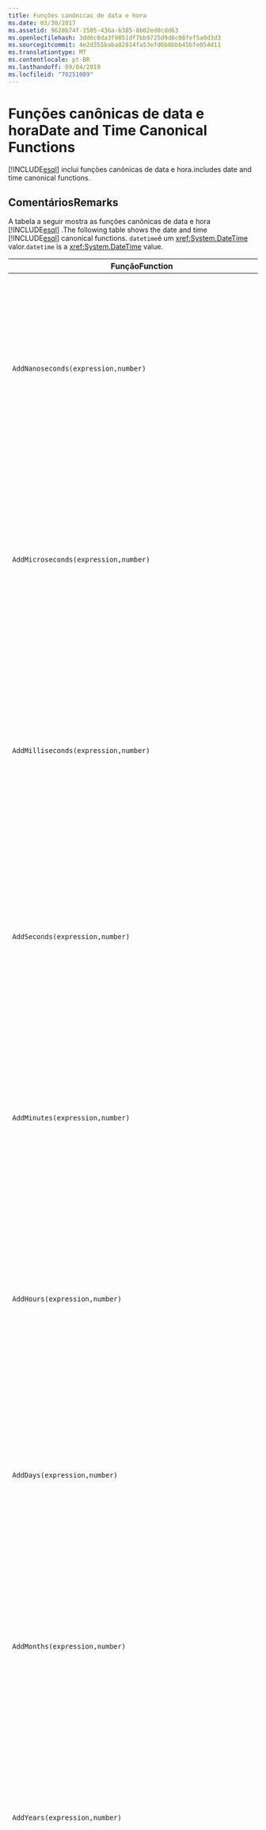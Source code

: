 ```yaml
---
title: Funções canônicas de data e hora
ms.date: 03/30/2017
ms.assetid: 9628b74f-1585-436a-b385-8b02ed0cdd63
ms.openlocfilehash: 3dd6c0da3f9851df7bb9725d9d6c08fef5a0d3d3
ms.sourcegitcommit: 4e2d355baba82814fa53efd6b8bbb45bfe054d11
ms.translationtype: MT
ms.contentlocale: pt-BR
ms.lasthandoff: 09/04/2019
ms.locfileid: "70251089"
---
```

# <a name="date-and-time-canonical-functions"></a><span data-ttu-id="d6149-102">Funções canônicas de data e hora</span><span class="sxs-lookup"><span data-stu-id="d6149-102">Date and Time Canonical Functions</span></span>
[!INCLUDE[esql](../../../../../../includes/esql-md.md)] <span data-ttu-id="d6149-103">inclui funções canônicas de data e hora.</span><span class="sxs-lookup"><span data-stu-id="d6149-103">includes date and time canonical functions.</span></span>  
  
## <a name="remarks"></a><span data-ttu-id="d6149-104">Comentários</span><span class="sxs-lookup"><span data-stu-id="d6149-104">Remarks</span></span>  
 <span data-ttu-id="d6149-105">A tabela a seguir mostra as funções canônicas de data e hora [!INCLUDE[esql](../../../../../../includes/esql-md.md)] .</span><span class="sxs-lookup"><span data-stu-id="d6149-105">The following table shows the date and time [!INCLUDE[esql](../../../../../../includes/esql-md.md)] canonical functions.</span></span> <span data-ttu-id="d6149-106">`datetime`é um <xref:System.DateTime> valor.</span><span class="sxs-lookup"><span data-stu-id="d6149-106">`datetime` is a <xref:System.DateTime> value.</span></span>  
  
|<span data-ttu-id="d6149-107">Função</span><span class="sxs-lookup"><span data-stu-id="d6149-107">Function</span></span>|<span data-ttu-id="d6149-108">Descrição</span><span class="sxs-lookup"><span data-stu-id="d6149-108">Description</span></span>|  
|--------------|-----------------|  
|`AddNanoseconds(expression,number)`|<span data-ttu-id="d6149-109">Adiciona `number` especificado de nanossegundos a `expression`.</span><span class="sxs-lookup"><span data-stu-id="d6149-109">Adds the specified `number` of nanoseconds to the `expression`.</span></span><br /><br /> <span data-ttu-id="d6149-110">**Argumentos**</span><span class="sxs-lookup"><span data-stu-id="d6149-110">**Arguments**</span></span><br /><br /> <span data-ttu-id="d6149-111">`expression`: `DateTime`, `DateTimeOffset`, ou `Time`.</span><span class="sxs-lookup"><span data-stu-id="d6149-111">`expression`: `DateTime`, `DateTimeOffset`, or `Time`.</span></span><br /><br /> <span data-ttu-id="d6149-112">`number`: `Int32`.</span><span class="sxs-lookup"><span data-stu-id="d6149-112">`number`: `Int32`.</span></span><br /><br /> <span data-ttu-id="d6149-113">**Valor retornado**</span><span class="sxs-lookup"><span data-stu-id="d6149-113">**Return Value**</span></span><br /><br /> <span data-ttu-id="d6149-114">O tipo de `expression`.</span><span class="sxs-lookup"><span data-stu-id="d6149-114">The type of `expression`.</span></span>|  
|`AddMicroseconds(expression,number)`|<span data-ttu-id="d6149-115">Adiciona `number` especificado de microssegundos a `expression`.</span><span class="sxs-lookup"><span data-stu-id="d6149-115">Adds the specified `number` of microseconds to the `expression`.</span></span><br /><br /> <span data-ttu-id="d6149-116">**Argumentos**</span><span class="sxs-lookup"><span data-stu-id="d6149-116">**Arguments**</span></span><br /><br /> <span data-ttu-id="d6149-117">`expression`: `DateTime`, `DateTimeOffset`, ou `Time`.</span><span class="sxs-lookup"><span data-stu-id="d6149-117">`expression`: `DateTime`, `DateTimeOffset`, or `Time`.</span></span><br /><br /> <span data-ttu-id="d6149-118">`number`: `Int32`.</span><span class="sxs-lookup"><span data-stu-id="d6149-118">`number`: `Int32`.</span></span><br /><br /> <span data-ttu-id="d6149-119">**Valor retornado**</span><span class="sxs-lookup"><span data-stu-id="d6149-119">**Return Value**</span></span><br /><br /> <span data-ttu-id="d6149-120">O tipo de `expression`.</span><span class="sxs-lookup"><span data-stu-id="d6149-120">The type of `expression`.</span></span>|  
|`AddMilliseconds(expression,number)`|<span data-ttu-id="d6149-121">Adiciona `number` especificado de milissegundos a `expression`.</span><span class="sxs-lookup"><span data-stu-id="d6149-121">Adds the specified `number` of milliseconds to the `expression`.</span></span><br /><br /> <span data-ttu-id="d6149-122">**Argumentos**</span><span class="sxs-lookup"><span data-stu-id="d6149-122">**Arguments**</span></span><br /><br /> <span data-ttu-id="d6149-123">`expression`: `DateTime`, `DateTimeOffset`, ou `Time`.</span><span class="sxs-lookup"><span data-stu-id="d6149-123">`expression`: `DateTime`, `DateTimeOffset`, or `Time`.</span></span><br /><br /> <span data-ttu-id="d6149-124">`number`: `Int32`.</span><span class="sxs-lookup"><span data-stu-id="d6149-124">`number`: `Int32`.</span></span><br /><br /> <span data-ttu-id="d6149-125">**Valor retornado**</span><span class="sxs-lookup"><span data-stu-id="d6149-125">**Return Value**</span></span><br /><br /> <span data-ttu-id="d6149-126">O tipo de `expression`.</span><span class="sxs-lookup"><span data-stu-id="d6149-126">The type of `expression`.</span></span>|  
|`AddSeconds(expression,number)`|<span data-ttu-id="d6149-127">Adiciona `number` especificado de segundos a `expression`.</span><span class="sxs-lookup"><span data-stu-id="d6149-127">Adds the specified `number` of seconds to the `expression`.</span></span><br /><br /> <span data-ttu-id="d6149-128">**Argumentos**</span><span class="sxs-lookup"><span data-stu-id="d6149-128">**Arguments**</span></span><br /><br /> <span data-ttu-id="d6149-129">`expression`: `DateTime`, `DateTimeOffset`, ou `Time`.</span><span class="sxs-lookup"><span data-stu-id="d6149-129">`expression`: `DateTime`, `DateTimeOffset`, or `Time`.</span></span><br /><br /> <span data-ttu-id="d6149-130">`number`: `Int32`.</span><span class="sxs-lookup"><span data-stu-id="d6149-130">`number`: `Int32`.</span></span><br /><br /> <span data-ttu-id="d6149-131">**Valor retornado**</span><span class="sxs-lookup"><span data-stu-id="d6149-131">**Return Value**</span></span><br /><br /> <span data-ttu-id="d6149-132">O tipo de `expression`.</span><span class="sxs-lookup"><span data-stu-id="d6149-132">The type of `expression`.</span></span>|  
|`AddMinutes(expression,number)`|<span data-ttu-id="d6149-133">Adiciona `number` especificado de minutos a `expression`.</span><span class="sxs-lookup"><span data-stu-id="d6149-133">Adds the specified `number` of minutes to the `expression`.</span></span><br /><br /> <span data-ttu-id="d6149-134">**Argumentos**</span><span class="sxs-lookup"><span data-stu-id="d6149-134">**Arguments**</span></span><br /><br /> <span data-ttu-id="d6149-135">`expression`: `DateTime`, `DateTimeOffset`, ou `Time`.</span><span class="sxs-lookup"><span data-stu-id="d6149-135">`expression`: `DateTime`, `DateTimeOffset`, or `Time`.</span></span><br /><br /> <span data-ttu-id="d6149-136">`number`: `Int32`.</span><span class="sxs-lookup"><span data-stu-id="d6149-136">`number`: `Int32`.</span></span><br /><br /> <span data-ttu-id="d6149-137">**Valor retornado**</span><span class="sxs-lookup"><span data-stu-id="d6149-137">**Return Value**</span></span><br /><br /> <span data-ttu-id="d6149-138">O tipo de `expression`.</span><span class="sxs-lookup"><span data-stu-id="d6149-138">The type of `expression`.</span></span>|  
|`AddHours(expression,number)`|<span data-ttu-id="d6149-139">Adiciona `number` especificado hora a `expression`.</span><span class="sxs-lookup"><span data-stu-id="d6149-139">Adds the specified `number` of hours to the `expression`.</span></span><br /><br /> <span data-ttu-id="d6149-140">**Argumentos**</span><span class="sxs-lookup"><span data-stu-id="d6149-140">**Arguments**</span></span><br /><br /> <span data-ttu-id="d6149-141">`expression`: `DateTime`, `DateTimeOffset`, ou `Time`.</span><span class="sxs-lookup"><span data-stu-id="d6149-141">`expression`: `DateTime`, `DateTimeOffset`, or `Time`.</span></span><br /><br /> <span data-ttu-id="d6149-142">`number`: `Int32`.</span><span class="sxs-lookup"><span data-stu-id="d6149-142">`number`: `Int32`.</span></span><br /><br /> <span data-ttu-id="d6149-143">**Valor retornado**</span><span class="sxs-lookup"><span data-stu-id="d6149-143">**Return Value**</span></span><br /><br /> <span data-ttu-id="d6149-144">O tipo de `expression`.</span><span class="sxs-lookup"><span data-stu-id="d6149-144">The type of `expression`.</span></span>|  
|`AddDays(expression,number)`|<span data-ttu-id="d6149-145">Adiciona `number` especificado de dias a `expression`.</span><span class="sxs-lookup"><span data-stu-id="d6149-145">Adds the specified `number` of days to the `expression`.</span></span><br /><br /> <span data-ttu-id="d6149-146">**Argumentos**</span><span class="sxs-lookup"><span data-stu-id="d6149-146">**Arguments**</span></span><br /><br /> <span data-ttu-id="d6149-147">`expression`: `DateTime` ou `DateTimeOffset`.</span><span class="sxs-lookup"><span data-stu-id="d6149-147">`expression`: `DateTime` or `DateTimeOffset`.</span></span><br /><br /> <span data-ttu-id="d6149-148">`number`: `Int32`.</span><span class="sxs-lookup"><span data-stu-id="d6149-148">`number`: `Int32`.</span></span><br /><br /> <span data-ttu-id="d6149-149">**Valor retornado**</span><span class="sxs-lookup"><span data-stu-id="d6149-149">**Return Value**</span></span><br /><br /> <span data-ttu-id="d6149-150">O tipo de `expression`.</span><span class="sxs-lookup"><span data-stu-id="d6149-150">The type of `expression`.</span></span>|  
|`AddMonths(expression,number)`|<span data-ttu-id="d6149-151">Adiciona `number` especificado de meses a `expression`.</span><span class="sxs-lookup"><span data-stu-id="d6149-151">Adds the specified `number` of months to the `expression`.</span></span><br /><br /> <span data-ttu-id="d6149-152">**Argumentos**</span><span class="sxs-lookup"><span data-stu-id="d6149-152">**Arguments**</span></span><br /><br /> <span data-ttu-id="d6149-153">`expression`: `DateTime` ou `DateTimeOffset`.</span><span class="sxs-lookup"><span data-stu-id="d6149-153">`expression`: `DateTime` or `DateTimeOffset`.</span></span><br /><br /> <span data-ttu-id="d6149-154">`number`: `Int32`.</span><span class="sxs-lookup"><span data-stu-id="d6149-154">`number`: `Int32`.</span></span><br /><br /> <span data-ttu-id="d6149-155">**Valor retornado**</span><span class="sxs-lookup"><span data-stu-id="d6149-155">**Return Value**</span></span><br /><br /> <span data-ttu-id="d6149-156">O tipo de `expression`.</span><span class="sxs-lookup"><span data-stu-id="d6149-156">The type of `expression`.</span></span>|  
|`AddYears(expression,number)`|<span data-ttu-id="d6149-157">Adiciona `number` especificado de anos a `expression`.</span><span class="sxs-lookup"><span data-stu-id="d6149-157">Adds the specified `number` of years to the `expression`.</span></span><br /><br /> <span data-ttu-id="d6149-158">**Argumentos**</span><span class="sxs-lookup"><span data-stu-id="d6149-158">**Arguments**</span></span><br /><br /> <span data-ttu-id="d6149-159">`expression`: `DateTime` ou `DateTimeOffset`.</span><span class="sxs-lookup"><span data-stu-id="d6149-159">`expression`: `DateTime` or `DateTimeOffset`.</span></span><br /><br /> <span data-ttu-id="d6149-160">`number`: `Int32`.</span><span class="sxs-lookup"><span data-stu-id="d6149-160">`number`: `Int32`.</span></span><br /><br /> <span data-ttu-id="d6149-161">**Valor retornado**</span><span class="sxs-lookup"><span data-stu-id="d6149-161">**Return Value**</span></span><br /><br /> <span data-ttu-id="d6149-162">O tipo de `expression`.</span><span class="sxs-lookup"><span data-stu-id="d6149-162">The type of `expression`.</span></span>|  
|`CreateDateTime(year,month,day,hour,minute,second)`|<span data-ttu-id="d6149-163">Retorna um novo valor de `DateTime` como a data e hora atuais do servidor na zona de tempo do servidor.</span><span class="sxs-lookup"><span data-stu-id="d6149-163">Returns a new `DateTime` value as the current date and time of the server in the server's time zone.</span></span><br /><br /> <span data-ttu-id="d6149-164">**Argumentos**</span><span class="sxs-lookup"><span data-stu-id="d6149-164">**Arguments**</span></span><br /><br /> <span data-ttu-id="d6149-165">`year`, `month`, `day`, `hour`, `minute`: `Int16` e `Int32`.</span><span class="sxs-lookup"><span data-stu-id="d6149-165">`year`, `month`, `day`, `hour`, `minute`: `Int16` and `Int32`.</span></span><br /><br /> <span data-ttu-id="d6149-166">`second`: `Double`.</span><span class="sxs-lookup"><span data-stu-id="d6149-166">`second`: `Double`.</span></span><br /><br /> <span data-ttu-id="d6149-167">**Valor retornado**</span><span class="sxs-lookup"><span data-stu-id="d6149-167">**Return Value**</span></span><br /><br /> <span data-ttu-id="d6149-168">Um `DateTime`.</span><span class="sxs-lookup"><span data-stu-id="d6149-168">A `DateTime`.</span></span>|  
|`CreateDateTimeOffset(year,month,day,hour,minute,second,tzoffset)`|<span data-ttu-id="d6149-169">Retorna um novo valor de `DateTimeOffset` como a data e hora atuais do servidor relativo ao Tempo Universal Coordenado (UTC).</span><span class="sxs-lookup"><span data-stu-id="d6149-169">Returns a new `DateTimeOffset` value as the current date and time of the server relative to the Coordinated Universal Time (UTC).</span></span><br /><br /> <span data-ttu-id="d6149-170">**Argumentos**</span><span class="sxs-lookup"><span data-stu-id="d6149-170">**Arguments**</span></span><br /><br /> <span data-ttu-id="d6149-171">`year`, `month`, `day`, `hour`, `minute`, `tzoffset`: `Int32`.</span><span class="sxs-lookup"><span data-stu-id="d6149-171">`year`, `month`, `day`, `hour`, `minute`, `tzoffset`: `Int32`.</span></span><br /><br /> <span data-ttu-id="d6149-172">`second`: `Double`.</span><span class="sxs-lookup"><span data-stu-id="d6149-172">`second`: `Double`.</span></span><br /><br /> <span data-ttu-id="d6149-173">**Valor retornado**</span><span class="sxs-lookup"><span data-stu-id="d6149-173">**Return Value**</span></span><br /><br /> <span data-ttu-id="d6149-174">Um `DateTimeOffset`.</span><span class="sxs-lookup"><span data-stu-id="d6149-174">A `DateTimeOffset`.</span></span>|  
|`CreateTime(hour,minute,second)`|<span data-ttu-id="d6149-175">Retorna um novo valor de `Time` como a hora atual.</span><span class="sxs-lookup"><span data-stu-id="d6149-175">Returns a new `Time` value as the current time.</span></span><br /><br /> <span data-ttu-id="d6149-176">**Argumentos**</span><span class="sxs-lookup"><span data-stu-id="d6149-176">**Arguments**</span></span><br /><br /> <span data-ttu-id="d6149-177">`hour` e `minute`: `Int32`.</span><span class="sxs-lookup"><span data-stu-id="d6149-177">`hour` and `minute`: `Int32`.</span></span><br /><br /> <span data-ttu-id="d6149-178">`second`: `Double`.</span><span class="sxs-lookup"><span data-stu-id="d6149-178">`second`: `Double`.</span></span><br /><br /> <span data-ttu-id="d6149-179">**Valor retornado**</span><span class="sxs-lookup"><span data-stu-id="d6149-179">**Return Value**</span></span><br /><br /> <span data-ttu-id="d6149-180">Um `Time`.</span><span class="sxs-lookup"><span data-stu-id="d6149-180">A `Time`.</span></span>|  
|`CurrentDateTime()`|<span data-ttu-id="d6149-181">Retorna um valor de `DateTime` como a data e hora atuais do servidor na zona de tempo do servidor.</span><span class="sxs-lookup"><span data-stu-id="d6149-181">Returns a `DateTime` value as the current date and time of the server in the server's time zone.</span></span><br /><br /> <span data-ttu-id="d6149-182">**Valor retornado**</span><span class="sxs-lookup"><span data-stu-id="d6149-182">**Return Value**</span></span><br /><br /> <span data-ttu-id="d6149-183">Um `DateTime`.</span><span class="sxs-lookup"><span data-stu-id="d6149-183">A `DateTime`.</span></span>|  
|`CurrentDateTimeOffset()`|<span data-ttu-id="d6149-184">Retorna a data atual, hora e o deslocamento como `DateTimeOffset`.</span><span class="sxs-lookup"><span data-stu-id="d6149-184">Returns the current date, time and offset as a `DateTimeOffset`.</span></span><br /><br /> <span data-ttu-id="d6149-185">**Valor retornado**</span><span class="sxs-lookup"><span data-stu-id="d6149-185">**Return Value**</span></span><br /><br /> <span data-ttu-id="d6149-186">Um `DateTimeOffset`.</span><span class="sxs-lookup"><span data-stu-id="d6149-186">A `DateTimeOffset`.</span></span>|  
|`CurrentUtcDateTime()`|<span data-ttu-id="d6149-187">Retorna um valor de <xref:System.DateTime> como a data e hora atuais do servidor na zona de UTS.</span><span class="sxs-lookup"><span data-stu-id="d6149-187">Returns a <xref:System.DateTime> value as the current date and time of the server in the UTS time zone.</span></span><br /><br /> <span data-ttu-id="d6149-188">**Valor retornado**</span><span class="sxs-lookup"><span data-stu-id="d6149-188">**Return Value**</span></span><br /><br /> <span data-ttu-id="d6149-189">Um `DateTime`.</span><span class="sxs-lookup"><span data-stu-id="d6149-189">A `DateTime`.</span></span>|  
|`Day(expression)`|<span data-ttu-id="d6149-190">Retorna a parte do dia de `expression` como `Int32` entre 1 e 31.</span><span class="sxs-lookup"><span data-stu-id="d6149-190">Returns the day portion of `expression` as an `Int32` between 1 and 31.</span></span><br /><br /> <span data-ttu-id="d6149-191">**Argumentos**</span><span class="sxs-lookup"><span data-stu-id="d6149-191">**Arguments**</span></span><br /><br /> <span data-ttu-id="d6149-192">`DateTime` e `DateTimeOffset`.</span><span class="sxs-lookup"><span data-stu-id="d6149-192">A `DateTime` and `DateTimeOffset`.</span></span><br /><br /> <span data-ttu-id="d6149-193">**Valor retornado**</span><span class="sxs-lookup"><span data-stu-id="d6149-193">**Return Value**</span></span><br /><br /> <span data-ttu-id="d6149-194">Um `Int32`.</span><span class="sxs-lookup"><span data-stu-id="d6149-194">An `Int32`.</span></span><br /><br /> <span data-ttu-id="d6149-195">**Exemplo**</span><span class="sxs-lookup"><span data-stu-id="d6149-195">**Example**</span></span><br /><br /> `-- The following example returns 12.`<br /><br /> `Day(cast('03/12/1998' as DateTime))`|  
|`DayOfYear(expression)`|<span data-ttu-id="d6149-196">Retorna a parte do dia de `expression` como `Int32` entre 1 e 366, onde 366 são retornados para o último dia de um ano bissexto.</span><span class="sxs-lookup"><span data-stu-id="d6149-196">Returns the day portion of `expression` as an `Int32` between 1 and 366, where 366 is returned for the last day of a leap year.</span></span><br /><br /> <span data-ttu-id="d6149-197">**Argumentos**</span><span class="sxs-lookup"><span data-stu-id="d6149-197">**Arguments**</span></span><br /><br /> <span data-ttu-id="d6149-198">`DateTime` ou `DateTimeOffset`.</span><span class="sxs-lookup"><span data-stu-id="d6149-198">A `DateTime` or `DateTimeOffset`.</span></span><br /><br /> <span data-ttu-id="d6149-199">**Valor retornado**</span><span class="sxs-lookup"><span data-stu-id="d6149-199">**Return Value**</span></span><br /><br /> <span data-ttu-id="d6149-200">Um `Int32`.</span><span class="sxs-lookup"><span data-stu-id="d6149-200">An `Int32`.</span></span>|  
|`DiffNanoseconds(startExpression,endExpression)`|<span data-ttu-id="d6149-201">Retorna a diferença, em nanossegundos, entre `startExpression` e `endExpression`.</span><span class="sxs-lookup"><span data-stu-id="d6149-201">Returns the difference, in nanoseconds, between `startExpression` and `endExpression`.</span></span><br /><br /> <span data-ttu-id="d6149-202">**Argumentos**</span><span class="sxs-lookup"><span data-stu-id="d6149-202">**Arguments**</span></span><br /><br /> <span data-ttu-id="d6149-203">`startExpression`, `endExpression`: `DateTime`, `DateTimeOffset`, ou `Time`.</span><span class="sxs-lookup"><span data-stu-id="d6149-203">`startExpression`, `endExpression`: `DateTime`, `DateTimeOffset`, or `Time`.</span></span> <span data-ttu-id="d6149-204">**Observação:** `startExpression` e`endExpression` deve ser do mesmo tipo.</span><span class="sxs-lookup"><span data-stu-id="d6149-204">**Note:**  `startExpression` and `endExpression` must be of the same type.</span></span> <br /><br /> <span data-ttu-id="d6149-205">**Valor retornado**</span><span class="sxs-lookup"><span data-stu-id="d6149-205">**Return Value**</span></span><br /><br /> <span data-ttu-id="d6149-206">Um `Int32`.</span><span class="sxs-lookup"><span data-stu-id="d6149-206">An `Int32`.</span></span>|  
|`DiffMilliseconds(startExpression,endExpression)`|<span data-ttu-id="d6149-207">Retorna a diferença, em milissegundos, entre `startExpression` e `endExpression`.</span><span class="sxs-lookup"><span data-stu-id="d6149-207">Returns the difference, in milliseconds, between `startExpression` and `endExpression`.</span></span><br /><br /> <span data-ttu-id="d6149-208">**Argumentos**</span><span class="sxs-lookup"><span data-stu-id="d6149-208">**Arguments**</span></span><br /><br /> <span data-ttu-id="d6149-209">`startExpression`, `endExpression`: `DateTime`, `DateTimeOffset`, ou `Time`.</span><span class="sxs-lookup"><span data-stu-id="d6149-209">`startExpression`, `endExpression`: `DateTime`, `DateTimeOffset`, or `Time`.</span></span> <span data-ttu-id="d6149-210">**Observação:** `startExpression` e`endExpression` deve ser do mesmo tipo.</span><span class="sxs-lookup"><span data-stu-id="d6149-210">**Note:**  `startExpression` and `endExpression` must be of the same type.</span></span> <br /><br /> <span data-ttu-id="d6149-211">**Valor retornado**</span><span class="sxs-lookup"><span data-stu-id="d6149-211">**Return Value**</span></span><br /><br /> <span data-ttu-id="d6149-212">Um `Int32`.</span><span class="sxs-lookup"><span data-stu-id="d6149-212">An `Int32`.</span></span>|  
|`DiffMicroseconds(startExpression,endExpression)`|<span data-ttu-id="d6149-213">Retorna a diferença, em microssegundos, entre `startExpression` e `endExpression`.</span><span class="sxs-lookup"><span data-stu-id="d6149-213">Returns the difference, in microseconds, between `startExpression` and `endExpression`.</span></span><br /><br /> <span data-ttu-id="d6149-214">**Argumentos**</span><span class="sxs-lookup"><span data-stu-id="d6149-214">**Arguments**</span></span><br /><br /> <span data-ttu-id="d6149-215">`startExpression`, `endExpression`: `DateTime`, `DateTimeOffset`, ou `Time`.</span><span class="sxs-lookup"><span data-stu-id="d6149-215">`startExpression`, `endExpression`: `DateTime`, `DateTimeOffset`, or `Time`.</span></span> <span data-ttu-id="d6149-216">**Observação:** `startExpression` e`endExpression` deve ser do mesmo tipo.</span><span class="sxs-lookup"><span data-stu-id="d6149-216">**Note:**  `startExpression` and `endExpression` must be of the same type.</span></span> <br /><br /> <span data-ttu-id="d6149-217">**Valor retornado**</span><span class="sxs-lookup"><span data-stu-id="d6149-217">**Return Value**</span></span><br /><br /> <span data-ttu-id="d6149-218">Um `Int32`.</span><span class="sxs-lookup"><span data-stu-id="d6149-218">An `Int32`.</span></span>|  
|`DiffSeconds(startExpression,endExpression)`|<span data-ttu-id="d6149-219">Retorna a diferença, em segundos, entre `startExpression` e `endExpression`.</span><span class="sxs-lookup"><span data-stu-id="d6149-219">Returns the difference, in seconds, between `startExpression` and `endExpression`.</span></span><br /><br /> <span data-ttu-id="d6149-220">**Argumentos**</span><span class="sxs-lookup"><span data-stu-id="d6149-220">**Arguments**</span></span><br /><br /> <span data-ttu-id="d6149-221">`startExpression`, `endExpression`: `DateTime`, `DateTimeOffset`, ou `Time`.</span><span class="sxs-lookup"><span data-stu-id="d6149-221">`startExpression`, `endExpression`: `DateTime`, `DateTimeOffset`, or `Time`.</span></span> <span data-ttu-id="d6149-222">**Observação:** `startExpression` e`endExpression` deve ser do mesmo tipo.</span><span class="sxs-lookup"><span data-stu-id="d6149-222">**Note:**  `startExpression` and `endExpression` must be of the same type.</span></span> <br /><br /> <span data-ttu-id="d6149-223">**Valor retornado**</span><span class="sxs-lookup"><span data-stu-id="d6149-223">**Return Value**</span></span><br /><br /> <span data-ttu-id="d6149-224">Um `Int32`.</span><span class="sxs-lookup"><span data-stu-id="d6149-224">An `Int32`.</span></span>|  
|`DiffMinutes(startExpression,endExpression)`|<span data-ttu-id="d6149-225">Retorna a diferença, em minutos, entre `startExpression` e `endExpression`.</span><span class="sxs-lookup"><span data-stu-id="d6149-225">Returns the difference, in minutes, between `startExpression` and `endExpression`.</span></span><br /><br /> <span data-ttu-id="d6149-226">**Argumentos**</span><span class="sxs-lookup"><span data-stu-id="d6149-226">**Arguments**</span></span><br /><br /> <span data-ttu-id="d6149-227">`startExpression`, `endExpression`: `DateTime`, `DateTimeOffset`, ou `Time`.</span><span class="sxs-lookup"><span data-stu-id="d6149-227">`startExpression`, `endExpression`: `DateTime`, `DateTimeOffset`, or `Time`.</span></span> <span data-ttu-id="d6149-228">**Observação:** `startExpression` e`endExpression` deve ser do mesmo tipo.</span><span class="sxs-lookup"><span data-stu-id="d6149-228">**Note:**  `startExpression` and `endExpression` must be of the same type.</span></span> <br /><br /> <span data-ttu-id="d6149-229">**Valor retornado**</span><span class="sxs-lookup"><span data-stu-id="d6149-229">**Return Value**</span></span><br /><br /> <span data-ttu-id="d6149-230">Um `Int32`.</span><span class="sxs-lookup"><span data-stu-id="d6149-230">An `Int32`.</span></span>|  
|`DiffHours(startExpression,endExpression)`|<span data-ttu-id="d6149-231">Retorna a diferença, hora, entre `startExpression` e `endExpression`.</span><span class="sxs-lookup"><span data-stu-id="d6149-231">Returns the difference, in hours, between `startExpression` and `endExpression`.</span></span><br /><br /> <span data-ttu-id="d6149-232">**Argumentos**</span><span class="sxs-lookup"><span data-stu-id="d6149-232">**Arguments**</span></span><br /><br /> <span data-ttu-id="d6149-233">`startExpression`, `endExpression`: `DateTime`, `DateTimeOffset`, ou `Time`.</span><span class="sxs-lookup"><span data-stu-id="d6149-233">`startExpression`, `endExpression`: `DateTime`, `DateTimeOffset`, or `Time`.</span></span> <span data-ttu-id="d6149-234">**Observação:** `startExpression` e`endExpression` deve ser do mesmo tipo.</span><span class="sxs-lookup"><span data-stu-id="d6149-234">**Note:**  `startExpression` and `endExpression` must be of the same type.</span></span> <br /><br /> <span data-ttu-id="d6149-235">**Valor retornado**</span><span class="sxs-lookup"><span data-stu-id="d6149-235">**Return Value**</span></span><br /><br /> <span data-ttu-id="d6149-236">Um `Int32`.</span><span class="sxs-lookup"><span data-stu-id="d6149-236">An `Int32`.</span></span>|  
|`DiffDays(startExpression,endExpression)`|<span data-ttu-id="d6149-237">Retorna a diferença, os dias, entre `startExpression` e `endExpression`.</span><span class="sxs-lookup"><span data-stu-id="d6149-237">Returns the difference, in days, between `startExpression` and `endExpression`.</span></span><br /><br /> <span data-ttu-id="d6149-238">**Argumentos**</span><span class="sxs-lookup"><span data-stu-id="d6149-238">**Arguments**</span></span><br /><br /> <span data-ttu-id="d6149-239">`startExpression`, `endExpression`: `DateTime` ou `DateTimeOffset`.</span><span class="sxs-lookup"><span data-stu-id="d6149-239">`startExpression`, `endExpression`: `DateTime` or `DateTimeOffset`.</span></span> <span data-ttu-id="d6149-240">**Observação:** `startExpression` e`endExpression` deve ser do mesmo tipo.</span><span class="sxs-lookup"><span data-stu-id="d6149-240">**Note:**  `startExpression` and `endExpression` must be of the same type.</span></span> <br /><br /> <span data-ttu-id="d6149-241">**Valor retornado**</span><span class="sxs-lookup"><span data-stu-id="d6149-241">**Return Value**</span></span><br /><br /> <span data-ttu-id="d6149-242">Um `Int32`.</span><span class="sxs-lookup"><span data-stu-id="d6149-242">An `Int32`.</span></span>|  
|`DiffMonths(startExpression,endExpression)`|<span data-ttu-id="d6149-243">Retorna a diferença, em meses, entre `startExpression` e `endExpression`.</span><span class="sxs-lookup"><span data-stu-id="d6149-243">Returns the difference, in months, between `startExpression` and `endExpression`.</span></span><br /><br /> <span data-ttu-id="d6149-244">**Argumentos**</span><span class="sxs-lookup"><span data-stu-id="d6149-244">**Arguments**</span></span><br /><br /> <span data-ttu-id="d6149-245">`startExpression`, `endExpression`: `DateTime` ou `DateTimeOffset`.</span><span class="sxs-lookup"><span data-stu-id="d6149-245">`startExpression`, `endExpression`: `DateTime` or `DateTimeOffset`.</span></span> <span data-ttu-id="d6149-246">**Observação:** `startExpression` e`endExpression` deve ser do mesmo tipo.</span><span class="sxs-lookup"><span data-stu-id="d6149-246">**Note:**  `startExpression` and `endExpression` must be of the same type.</span></span> <br /><br /> <span data-ttu-id="d6149-247">**Valor retornado**</span><span class="sxs-lookup"><span data-stu-id="d6149-247">**Return Value**</span></span><br /><br /> <span data-ttu-id="d6149-248">Um `Int32`.</span><span class="sxs-lookup"><span data-stu-id="d6149-248">An `Int32`.</span></span>|  
|`DiffYears(startExpression,endExpression)`|<span data-ttu-id="d6149-249">Retorna a diferença, em anos, entre `startExpression` e `endExpression`.</span><span class="sxs-lookup"><span data-stu-id="d6149-249">Returns the difference, in years, between `startExpression` and `endExpression`.</span></span><br /><br /> <span data-ttu-id="d6149-250">**Argumentos**</span><span class="sxs-lookup"><span data-stu-id="d6149-250">**Arguments**</span></span><br /><br /> <span data-ttu-id="d6149-251">`startExpression`, `endExpression`: `DateTime` ou `DateTimeOffset`.</span><span class="sxs-lookup"><span data-stu-id="d6149-251">`startExpression`, `endExpression`: `DateTime` or `DateTimeOffset`.</span></span> <span data-ttu-id="d6149-252">**Observação:** `startExpression` e`endExpression` deve ser do mesmo tipo.</span><span class="sxs-lookup"><span data-stu-id="d6149-252">**Note:**  `startExpression` and `endExpression` must be of the same type.</span></span> <br /><br /> <span data-ttu-id="d6149-253">**Valor retornado**</span><span class="sxs-lookup"><span data-stu-id="d6149-253">**Return Value**</span></span><br /><br /> <span data-ttu-id="d6149-254">Um `Int32`.</span><span class="sxs-lookup"><span data-stu-id="d6149-254">An `Int32`.</span></span>|  
|`GetTotalOffsetMinutes(datetimeoffset)`|<span data-ttu-id="d6149-255">Retorna o número de minutos que `datetimeoffset` é deslocado GMT.</span><span class="sxs-lookup"><span data-stu-id="d6149-255">Returns the number of minutes that the `datetimeoffset` is offset from GMT.</span></span> <span data-ttu-id="d6149-256">Isso é geralmente entre +780 e -780 (+ ou - 13 horas).</span><span class="sxs-lookup"><span data-stu-id="d6149-256">This is generally between +780 and -780 (+ or - 13 hrs).</span></span> <span data-ttu-id="d6149-257">**Observação:**  Essa função é suportada no SQL Server 2008 somente.</span><span class="sxs-lookup"><span data-stu-id="d6149-257">**Note:**  This function is supported in SQL Server 2008 only.</span></span> <br /><br /> <span data-ttu-id="d6149-258">**Argumentos**</span><span class="sxs-lookup"><span data-stu-id="d6149-258">**Arguments**</span></span><br /><br /> <span data-ttu-id="d6149-259">Um `DateTimeOffset`.</span><span class="sxs-lookup"><span data-stu-id="d6149-259">A `DateTimeOffset`.</span></span><br /><br /> <span data-ttu-id="d6149-260">**Valor retornado**</span><span class="sxs-lookup"><span data-stu-id="d6149-260">**Return Value**</span></span><br /><br /> <span data-ttu-id="d6149-261">Um `Int32`.</span><span class="sxs-lookup"><span data-stu-id="d6149-261">An `Int32`.</span></span>|  
|`Hour(expression)`|<span data-ttu-id="d6149-262">Retorna a parte da hora de `expression` como `Int32` entre 0 e 23.</span><span class="sxs-lookup"><span data-stu-id="d6149-262">Returns the hour portion of `expression` as an `Int32` between 0 and 23.</span></span><br /><br /> <span data-ttu-id="d6149-263">**Argumentos**</span><span class="sxs-lookup"><span data-stu-id="d6149-263">**Arguments**</span></span><br /><br /> <span data-ttu-id="d6149-264">`DateTime, Time` e `DateTimeOffset`.</span><span class="sxs-lookup"><span data-stu-id="d6149-264">A `DateTime, Time` and `DateTimeOffset`.</span></span><br /><br /> <span data-ttu-id="d6149-265">**Exemplo**</span><span class="sxs-lookup"><span data-stu-id="d6149-265">**Example**</span></span><br /><br /> `-- The following example returns 22.`<br /><br /> `Hour(cast('22:35:5' as DateTime))`|  
|`Millisecond(expression)`|<span data-ttu-id="d6149-266">Retorna a parte de milissegundos de `expression` como `Int32` entre 0 e 999.</span><span class="sxs-lookup"><span data-stu-id="d6149-266">Returns the milliseconds portion of `expression` as an `Int32` between 0 and 999.</span></span><br /><br /> <span data-ttu-id="d6149-267">**Argumentos**</span><span class="sxs-lookup"><span data-stu-id="d6149-267">**Arguments**</span></span><br /><br /> <span data-ttu-id="d6149-268">`DateTime, Time` e `DateTimeOffset`.</span><span class="sxs-lookup"><span data-stu-id="d6149-268">A `DateTime, Time` and `DateTimeOffset`.</span></span><br /><br /> <span data-ttu-id="d6149-269">**Valor retornado**</span><span class="sxs-lookup"><span data-stu-id="d6149-269">**Return Value**</span></span><br /><br /> <span data-ttu-id="d6149-270">Um `Int32`.</span><span class="sxs-lookup"><span data-stu-id="d6149-270">An `Int32`.</span></span>|  
|`Minute(expression)`|<span data-ttu-id="d6149-271">Retorna a parte minúscula de `expression` como `Int32` entre 0 e 59.</span><span class="sxs-lookup"><span data-stu-id="d6149-271">Returns the minute portion of `expression` as an `Int32` between 0 and 59.</span></span><br /><br /> <span data-ttu-id="d6149-272">**Argumentos**</span><span class="sxs-lookup"><span data-stu-id="d6149-272">**Arguments**</span></span><br /><br /> <span data-ttu-id="d6149-273">`DateTime, Time` ou `DateTimeOffset`.</span><span class="sxs-lookup"><span data-stu-id="d6149-273">A `DateTime, Time` or `DateTimeOffset`.</span></span><br /><br /> <span data-ttu-id="d6149-274">**Valor retornado**</span><span class="sxs-lookup"><span data-stu-id="d6149-274">**Return Value**</span></span><br /><br /> <span data-ttu-id="d6149-275">Um `Int32`.</span><span class="sxs-lookup"><span data-stu-id="d6149-275">An `Int32`.</span></span><br /><br /> <span data-ttu-id="d6149-276">**Exemplo**</span><span class="sxs-lookup"><span data-stu-id="d6149-276">**Example**</span></span><br /><br /> `-- The following example returns 35`<br /><br /> `Minute(cast('22:35:5' as DateTime))`|  
|`Month(expression)`|<span data-ttu-id="d6149-277">Retorna a parte do mês de `expression` como `Int32` entre 1 e 12.</span><span class="sxs-lookup"><span data-stu-id="d6149-277">Returns the month portion of `expression` as an `Int32` between 1 and 12.</span></span><br /><br /> <span data-ttu-id="d6149-278">**Argumentos**</span><span class="sxs-lookup"><span data-stu-id="d6149-278">**Arguments**</span></span><br /><br /> <span data-ttu-id="d6149-279">`DateTime` ou `DateTimeOffset`.</span><span class="sxs-lookup"><span data-stu-id="d6149-279">A `DateTime` or `DateTimeOffset`.</span></span><br /><br /> <span data-ttu-id="d6149-280">**Valor retornado**</span><span class="sxs-lookup"><span data-stu-id="d6149-280">**Return Value**</span></span><br /><br /> <span data-ttu-id="d6149-281">Um `Int32`.</span><span class="sxs-lookup"><span data-stu-id="d6149-281">An `Int32`.</span></span><br /><br /> <span data-ttu-id="d6149-282">**Exemplo**</span><span class="sxs-lookup"><span data-stu-id="d6149-282">**Example**</span></span><br /><br /> `-- The following example returns 3.`<br /><br /> `Month(cast('03/12/1998' as DateTime))`|  
|`Second(expression)`|<span data-ttu-id="d6149-283">Retorna a parte de segundos de `expression` como `Int32` entre 0 e 59.</span><span class="sxs-lookup"><span data-stu-id="d6149-283">Returns the seconds portion of `expression` as an `Int32` between 0 and 59.</span></span><br /><br /> <span data-ttu-id="d6149-284">**Argumentos**</span><span class="sxs-lookup"><span data-stu-id="d6149-284">**Arguments**</span></span><br /><br /> <span data-ttu-id="d6149-285">`DateTime, Time` e `DateTimeOffset`.</span><span class="sxs-lookup"><span data-stu-id="d6149-285">A `DateTime, Time` and `DateTimeOffset`.</span></span><br /><br /> <span data-ttu-id="d6149-286">**Valor retornado**</span><span class="sxs-lookup"><span data-stu-id="d6149-286">**Return Value**</span></span><br /><br /> <span data-ttu-id="d6149-287">Um `Int32`.</span><span class="sxs-lookup"><span data-stu-id="d6149-287">An `Int32`.</span></span><br /><br /> <span data-ttu-id="d6149-288">**Exemplo**</span><span class="sxs-lookup"><span data-stu-id="d6149-288">**Example**</span></span><br /><br /> `-- The following example returns 5`<br /><br /> `Second(cast('22:35:5' as DateTime))`|  
|`TruncateTime(expression)`|<span data-ttu-id="d6149-289">Retorna `expression`, com os valores de tempo truncados.</span><span class="sxs-lookup"><span data-stu-id="d6149-289">Returns the `expression`, with the time values truncated.</span></span><br /><br /> <span data-ttu-id="d6149-290">**Argumentos**</span><span class="sxs-lookup"><span data-stu-id="d6149-290">**Arguments**</span></span><br /><br /> <span data-ttu-id="d6149-291">`DateTime` ou `DateTimeOffset`.</span><span class="sxs-lookup"><span data-stu-id="d6149-291">A `DateTime` or `DateTimeOffset`.</span></span><br /><br /> <span data-ttu-id="d6149-292">**Valor retornado**</span><span class="sxs-lookup"><span data-stu-id="d6149-292">**Return Value**</span></span><br /><br /> <span data-ttu-id="d6149-293">O tipo de `expression`.</span><span class="sxs-lookup"><span data-stu-id="d6149-293">The type of `expression`.</span></span>|  
|`Year(expression)`|<span data-ttu-id="d6149-294">Retorna a parte do ano `expression` de como `Int32` um `YYYY`.</span><span class="sxs-lookup"><span data-stu-id="d6149-294">Returns the year portion of `expression` as an `Int32` `YYYY`.</span></span><br /><br /> <span data-ttu-id="d6149-295">**Argumentos**</span><span class="sxs-lookup"><span data-stu-id="d6149-295">**Arguments**</span></span><br /><br /> <span data-ttu-id="d6149-296">`DateTime` e `DateTimeOffset`.</span><span class="sxs-lookup"><span data-stu-id="d6149-296">A `DateTime` and `DateTimeOffset`.</span></span><br /><br /> <span data-ttu-id="d6149-297">**Valor retornado**</span><span class="sxs-lookup"><span data-stu-id="d6149-297">**Return Value**</span></span><br /><br /> <span data-ttu-id="d6149-298">Um `Int32`.</span><span class="sxs-lookup"><span data-stu-id="d6149-298">An `Int32`.</span></span><br /><br /> <span data-ttu-id="d6149-299">**Exemplo**</span><span class="sxs-lookup"><span data-stu-id="d6149-299">**Example**</span></span><br /><br /> `-- The following example returns 1998.`<br /><br /> `Year(cast('03/12/1998' as DateTime))`|  
  
 <span data-ttu-id="d6149-300">Essas funções retornará `null` se entrada dada de `null` .</span><span class="sxs-lookup"><span data-stu-id="d6149-300">These functions will return `null` if given `null` input.</span></span>  
  
 <span data-ttu-id="d6149-301">Funcionalidade equivalente está disponível no provedor gerenciado cliente do Microsoft SQL.</span><span class="sxs-lookup"><span data-stu-id="d6149-301">Equivalent functionality is available in the Microsoft SQL Client Managed Provider.</span></span> <span data-ttu-id="d6149-302">Para obter mais informações, consulte [SqlClient para funções de Entity Framework](../sqlclient-for-ef-functions.md).</span><span class="sxs-lookup"><span data-stu-id="d6149-302">For more information, see [SqlClient for Entity Framework Functions](../sqlclient-for-ef-functions.md).</span></span>  
  
## <a name="see-also"></a><span data-ttu-id="d6149-303">Consulte também</span><span class="sxs-lookup"><span data-stu-id="d6149-303">See also</span></span>

- <span data-ttu-id="d6149-304">[Canonical Functions](canonical-functions.md) (Funções canônicas)</span><span class="sxs-lookup"><span data-stu-id="d6149-304">[Canonical Functions](canonical-functions.md)</span></span>
